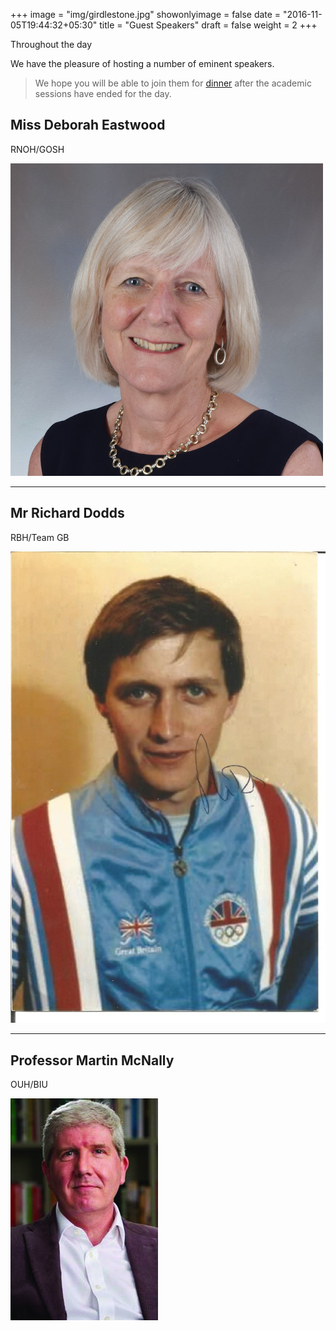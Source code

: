 +++
image = "img/girdlestone.jpg"
showonlyimage = false
date = "2016-11-05T19:44:32+05:30"
title = "Guest Speakers"
draft = false
weight = 2
+++

Throughout the day
<!--more-->

We have the pleasure of hosting a number of eminent speakers.

> We hope you will be able to join them for [dinner](https://spirit-of-duthie.github.io/public/contact/) after the academic sessions have ended for the day.


## Miss Deborah Eastwood

RNOH/GOSH

![D Eastwood](/static/img/eastwood.jpg)

***

## Mr Richard Dodds

RBH/Team GB

![R Dodds](/static/img/dodds.jpg)

***

## Professor Martin McNally

OUH/BIU

![M McNally](/static/img/mcnally.jpg)
